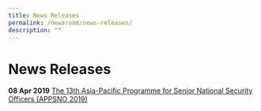 ```yaml
---
title: News Releases
permalink: /newsroom/news-releases/
description: ""
---
```

# News Releases

**08 Apr 2019**
[ The 13th Asia-Pacific Programme for Senior National Security Officers (APPSNO 2019) ](https://www.rsis.edu.sg/rsis-news-article/rsis/13th-edition-of-the-asia-pacific-programme-for-senior-national-security-officers-appsno-2019/)